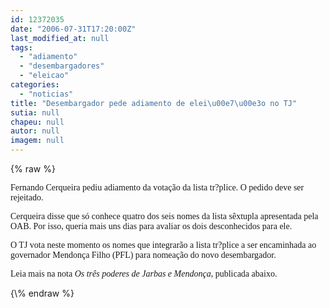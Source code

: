 ```yaml
---
id: 12372035
date: "2006-07-31T17:20:00Z"
last_modified_at: null
tags:
  - "adiamento"
  - "desembargadores"
  - "eleicao"
categories:
  - "noticias"
title: "Desembargador pede adiamento de elei\u00e7\u00e3o no TJ"
sutia: null
chapeu: null
autor: null
imagem: null
---
```

{\% raw %}
<p><P><FONT face=Verdana>Fernando Cerqueira pediu adiamento da votação da lista tr?plice. O pedido deve ser rejeitado. </FONT></P></p>
<p><P><FONT face=Verdana>Cerqueira disse que só conhece quatro dos seis nomes da lista sêxtupla apresentada pela OAB. Por isso, queria mais uns dias para avaliar os dois desconhecidos para ele.</FONT></P></p>
<p><P><FONT face=Verdana>O TJ vota neste momento os nomes que integrarão a lista tr?plice a ser encaminhada ao governador Mendonça Filho (PFL) para nomeação do novo desembargador.</FONT></P></p>
<p><P><FONT face=Verdana>Leia mais na nota <EM>Os três poderes de Jarbas e Mendonça</EM>, publicada abaixo.</FONT></P> </p>
{\% endraw %}